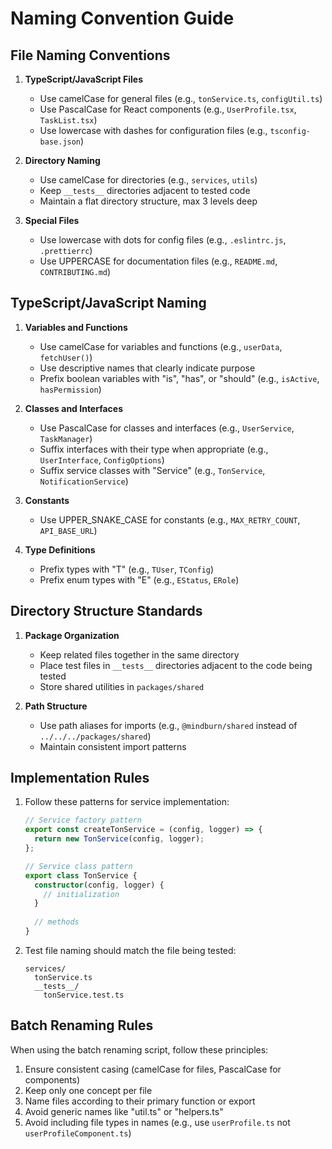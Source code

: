 # Naming Convention Guide

## File Naming Conventions

1. **TypeScript/JavaScript Files**
   - Use camelCase for general files (e.g., `tonService.ts`, `configUtil.ts`)
   - Use PascalCase for React components (e.g., `UserProfile.tsx`, `TaskList.tsx`)
   - Use lowercase with dashes for configuration files (e.g., `tsconfig-base.json`)

2. **Directory Naming**
   - Use camelCase for directories (e.g., `services`, `utils`)
   - Keep `__tests__` directories adjacent to tested code
   - Maintain a flat directory structure, max 3 levels deep

3. **Special Files**
   - Use lowercase with dots for config files (e.g., `.eslintrc.js`, `.prettierrc`)
   - Use UPPERCASE for documentation files (e.g., `README.md`, `CONTRIBUTING.md`)

## TypeScript/JavaScript Naming

1. **Variables and Functions**
   - Use camelCase for variables and functions (e.g., `userData`, `fetchUser()`)
   - Use descriptive names that clearly indicate purpose
   - Prefix boolean variables with "is", "has", or "should" (e.g., `isActive`, `hasPermission`)

2. **Classes and Interfaces**
   - Use PascalCase for classes and interfaces (e.g., `UserService`, `TaskManager`)
   - Suffix interfaces with their type when appropriate (e.g., `UserInterface`, `ConfigOptions`)
   - Suffix service classes with "Service" (e.g., `TonService`, `NotificationService`)

3. **Constants**
   - Use UPPER_SNAKE_CASE for constants (e.g., `MAX_RETRY_COUNT`, `API_BASE_URL`)

4. **Type Definitions**
   - Prefix types with "T" (e.g., `TUser`, `TConfig`)
   - Prefix enum types with "E" (e.g., `EStatus`, `ERole`)

## Directory Structure Standards

1. **Package Organization**
   - Keep related files together in the same directory
   - Place test files in `__tests__` directories adjacent to the code being tested
   - Store shared utilities in `packages/shared`

2. **Path Structure**
   - Use path aliases for imports (e.g., `@mindburn/shared` instead of `../../../packages/shared`)
   - Maintain consistent import patterns

## Implementation Rules

1. Follow these patterns for service implementation:
   ```typescript
   // Service factory pattern
   export const createTonService = (config, logger) => {
     return new TonService(config, logger);
   };
   
   // Service class pattern
   export class TonService {
     constructor(config, logger) {
       // initialization
     }
     
     // methods
   }
   ```

2. Test file naming should match the file being tested:
   ```
   services/
     tonService.ts
     __tests__/
       tonService.test.ts
   ```

## Batch Renaming Rules

When using the batch renaming script, follow these principles:
1. Ensure consistent casing (camelCase for files, PascalCase for components)
2. Keep only one concept per file
3. Name files according to their primary function or export
4. Avoid generic names like "util.ts" or "helpers.ts"
5. Avoid including file types in names (e.g., use `userProfile.ts` not `userProfileComponent.ts`) 